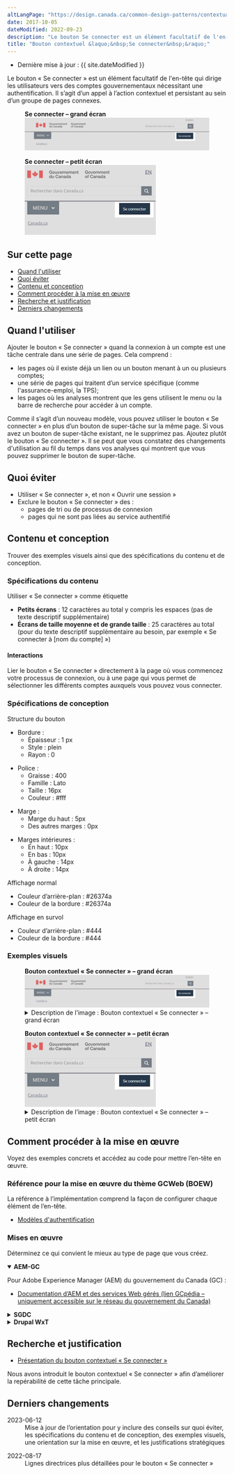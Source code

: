 ```yaml
---
altLangPage: "https://design.canada.ca/common-design-patterns/contextual-signin.html"
date: 2017-10-05
dateModified: 2022-09-23
description: "Le bouton Se connecter est un élément facultatif de l'en-tête qui dirige les utilisateurs vers des comptes gouvernementaux nécessitant une authentification."
title: "Bouton contextuel &laquo;&nbsp;Se connecter&nbsp;&raquo;"
---
```

<div class="row">
  <div class="col-md-12 pull-left">
    <ul class="list-inline small mrgn-bttm-sm" id="list-inline-desktop-only">
      <li class="mrgn-rght-lg">Dernière mise à jour&nbsp;: {{ site.dateModified }}</li>
    </ul>
  </div>
</div>
<p>Le bouton &laquo;&nbsp;Se connecter&nbsp;&raquo; est un élément facultatif de l'en-tête qui dirige les utilisateurs vers des comptes gouvernementaux nécessitant une authentification. Il s’agit d’un appel à l’action contextuel et persistant au sein d’un groupe de pages connexes.</p>
<div class="pattern-demo">
  <figure class="mrgn-bttm-lg">
    <figcaption><strong>Se connecter – grand écran</strong></figcaption>
    <img src="../../images/01-signin-button-fr.png" class="img-responsive brdr"
                     alt="Se connecter – grand écran"> </figure>
  <figure class="mrgn-bttm-lg">
    <figcaption><strong>Se connecter – petit écran</strong></figcaption>
    <img src="../../images/01a-signin-button-mobile-fr.png" class="img-responsive brdr" alt="Se connecter – petit écran"> </figure>
</div>
<h2>Sur cette page</h2>
<ul>
  <li><a href="#a1">Quand l'utiliser</a></li>
  <li><a href="#a2">Quoi éviter</a></li>
  <li><a href="#a7">Contenu et conception</a></li>
  <li><a href="#a3">Comment procéder à la mise en œuvre</a></li>
  <li><a href="#a4">Recherche et justification</a></li>
  <li><a href="#a4">Derniers changements</a></li>
</ul>
<h2 id="a1">Quand l'utiliser</h2>
<p>Ajouter le bouton &laquo;&nbsp;Se connecter&nbsp;&raquo; quand la connexion à un compte est une tâche centrale dans une série de pages. Cela comprend&nbsp;:</p>
<ul>
  <li>les pages où il existe déjà un lien ou un bouton menant à un ou plusieurs comptes;</li>
  <li>une série de pages qui traitent d’un service spécifique (comme l'assurance-emploi, la TPS);</li>
  <li>les pages où les analyses montrent que les gens utilisent le menu ou la barre de recherche pour accéder à un compte.</li>
</ul>
<p>Comme il s’agit d’un nouveau modèle, vous pouvez utiliser le bouton &laquo;&nbsp;Se connecter&nbsp;&raquo; en plus d’un bouton de super-tâche sur la même page. Si vous avez un bouton de super-tâche existant, ne le supprimez pas. Ajoutez plutôt le bouton &laquo;&nbsp;Se connecter&nbsp;&raquo;.  Il se peut que vous constatez des changements d'utilisation au fil du temps dans vos analyses qui montrent que vous pouvez supprimer le bouton de super-tâche.</p>
<h2 id="a2">Quoi éviter</h2>
<ul>
  <li>Utiliser &laquo;&nbsp;Se connecter&nbsp;&raquo;, et non &laquo;&nbsp;Ouvrir une session&nbsp;&raquo;</li>
  <li>Exclure le bouton &laquo;&nbsp;Se connecter&nbsp;&raquo; des&nbsp;:
    <ul>
      <li>pages de tri ou de processus de connexion</li>
      <li>pages qui ne sont pas liées au service authentifié</li>
    </ul>
  </li>
</ul>
<h2 id="a7">Contenu et conception</h2>
<p>Trouver des exemples visuels ainsi que des spécifications du contenu et de conception.</p>
<h3>Spécifications du contenu</h3>
<p>Utiliser &laquo;&nbsp;Se connecter&nbsp;&raquo; comme étiquette</p>
<ul>
  <li><strong>Petits écrans</strong>&nbsp;: 12 caractères au total y compris les espaces (pas de texte descriptif supplémentaire)</li>
  <li><strong>Écrans de taille moyenne et de grande taille</strong>&nbsp;: 25 caractères au total (pour du texte descriptif supplémentaire au besoin, par exemple &laquo;&nbsp;Se connecter à [nom du compte]&nbsp;&raquo;)</li>
</ul>
<h4>Interactions</h4>
<p>Lier le bouton &laquo;&nbsp;Se connecter&nbsp;&raquo; directement à la page où vous commencez votre processus de connexion, ou à une page qui vous permet de sélectionner les différents comptes auxquels vous pouvez vous connecter.</p>
<h3>Spécifications de conception</h3>
<p>Structure du bouton</p>
<ul>
  <li>Bordure&nbsp;:
    <ul>
      <li>Épaisseur&nbsp;: 1 px</li>
      <li>Style&nbsp;: plein</li>
      <li>Rayon&nbsp;: 0</li>
    </ul>
  </li>
</ul>
<ul>
  <li>Police&nbsp;:
    <ul>
      <li>Graisse&nbsp;: 400</li>
      <li>Famille&nbsp;: Lato</li>
      <li>Taille&nbsp;: 16px</li>
      <li>Couleur&nbsp;: #fff</li>
    </ul>
  </li>
</ul>
<ul>
  <li>Marge&nbsp;:
    <ul>
      <li>Marge du haut&nbsp;: 5px</li>
      <li>Des autres marges&nbsp;: 0px</li>
    </ul>
  </li>
</ul>
<ul>
  <li>Marges intérieures&nbsp;:
    <ul>
      <li>En haut&nbsp;: 10px</li>
      <li>En bas&nbsp;: 10px</li>
      <li>À gauche&nbsp;: 14px</li>
      <li>À droite&nbsp;: 14px</li>
    </ul>
  </li>
</ul>
<p>Affichage normal</p>
<ul>
  <li>Couleur d’arrière-plan : #26374a</li>
  <li>Couleur de la bordure : #26374a</li>
</ul>
<p>Affichage en survol</p>
<ul>
  <li>Couleur d’arrière-plan : #444</li>
  <li>Couleur de la bordure : #444</li>
</ul>
<h3>Exemples visuels</h3>
<div class="pattern-demo mrgn-tp-lg">
  <figure>
    <figcaption><b>Bouton contextuel &laquo;&nbsp;Se connecter&nbsp;&raquo; – grand écran</b></figcaption>
    <img src="../../images/01-signin-button-fr.png" class="img-responsive brdr" alt="Se connecter – grand écran">
    <details class="mrgn-tp-md">
      <summary class="wb-toggle small" data-toggle="{&quot;print&quot;:&quot;on&quot;}">Description de l’image&nbsp;:  Bouton contextuel &laquo;&nbsp;Se connecter&nbsp;&raquo; – grand écran</summary>
      <p class="mrgn-tp-lg">En-tête standard d’une page Canada.ca en français avec le bouton contextuel &laquo;&nbsp;Se connecter&nbsp;&raquo; en surbrillance.</p>
    </details>
  </figure>
</div>
<div class="pattern-demo mrgn-tp-lg">
  <figure>
    <figcaption><b>Bouton contextuel &laquo;&nbsp;Se connecter&nbsp;&raquo; – petit écran</b></figcaption>
    <img src="../../images/01a-signin-button-mobile-fr.png" class="img-responsive brdr" alt="Se connecter – petit écran">
    <details class="mrgn-tp-md">
      <summary class="wb-toggle small" data-toggle="{&quot;print&quot;:&quot;on&quot;}">Description de l’image&nbsp;: Bouton contextuel &laquo;&nbsp;Se connecter&nbsp;&raquo; – petit écran</summary>
      <p class="mrgn-tp-lg">En-tête standard d’une page Canada.ca en français avec le bouton contextuel &laquo;&nbsp;Se connecter&nbsp;&raquo; en surbrillance.</p>
    </details>
  </figure>
</div>
<h2 id="a3">Comment procéder à la mise en œuvre</h2>
<p>Voyez des exemples concrets et accédez au code pour mettre l’en-tête en œuvre.</p>
<h3>Référence pour la mise en œuvre du thème GCWeb (BOEW)</h3>
<p>La référence à l’implémentation comprend la façon de configurer chaque élément de l’en-tête.</p>
<ul>
  <li><a href="https://wet-boew.github.io/GCWeb/sites/authentication/authentication-fr.html">Modèles d'authentification</a></li>
</ul>
<h3>Mises en œuvre</h3>
<p>Déterminez ce qui convient le mieux au type de page que vous créez.</p>
<div class="row">
  <div class="col-md-8">
    <div class="wb-tabs mrgn-tp-lg">
      <div class="tabpanels">
        <details id="004" open="open">
          <summary><strong>AEM-GC</strong></summary>
          <p class="mrgn-tp-lg">Pour Adobe Experience Manager (AEM) du gouvernement du Canada (GC)&nbsp;:</p>
          <ul>
            <li><a href="https://www.gcpedia.gc.ca/wiki/Documentation_d%27AEM_sp%C3%A9cifique_au_GC_6.5">Documentation d’AEM et des services Web gérés (lien GCpédia – uniquement accessible sur le réseau du gouvernement du Canada)</a></li>
          </ul>
        </details>
        <details id="005">
          <summary><strong>SGDC</strong></summary>
          <p class="mrgn-tp-lg">Pour la Solution de gabarits à déploiement centralisé (SGDC)&nbsp;:</p>
          <ul>
            <li><a href="https://cenw-wscoe.github.io/sgdc-cdts/docs/index-fr.html">Documentation de la SGDC</a></li>
          </ul>
        </details>
        <details id="006">
          <summary><strong>Drupal WxT</strong></summary>
          <p class="mrgn-tp-lg">Pour Drupal WxT&nbsp;:</p>
          <ul>
            <li><a href="https://drupalwxt.github.io/fr/">Documentation de Drupal WxT</a></li>
          </ul>
        </details>
      </div>
    </div>
  </div>
</div>
<section>
  <h2 id="a4">Recherche et justification</h2>
  <ul>
    <li><a href="https://blogue.canada.ca/2022/09/23/presentation-bouton-contextuel-se-connecter">Présentation du bouton contextuel &laquo;&nbsp;Se connecter&nbsp;&raquo;</a></li>
  </ul>
  <p>Nous avons introduit le bouton contextuel &laquo;&nbsp;Se connecter&nbsp;&raquo; afin d’améliorer la repérabilité de cette tâche principale.</p>
</section>
<section>
  <h2 id="a5">Derniers changements</h2>
  <dl class="dl-horizontal">
    <dt>
      <time datetime="2023-06-15" class="link-muted">2023-06-12</time>
    </dt>
    <dd>Mise à jour de l’orientation pour y inclure des conseils sur quoi éviter, les spécifications du contenu et de conception, des exemples visuels, une orientation sur la mise en œuvre, et les justifications stratégiques</dd>
  </dl>
  <dl class="dl-horizontal">
    <dt>
      <time datetime="2022-08-17" class="link-muted">2022-08-17</time>
    </dt>
    <dd>Lignes directrices plus détaillées  pour le bouton &laquo;&nbsp;Se connecter&nbsp;&raquo;</dd>
  </dl>
</section>
